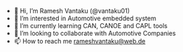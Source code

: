 - 👋 Hi, I’m Ramesh Vantaku (@vantaku01)
- 👀 I’m interested in Automotive embedded system 
- 🌱 I’m currently learning CAN, CANOE and CAPL tools
- 💞️ I’m looking to collaborate with Automotive Companies
- 📫 How to reach me rameshvantaku@web.de

<!---
vantaku01/vantaku01 is a ✨ special ✨ repository because its `README.md` (this file) appears on your GitHub profile.
You can click the Preview link to take a look at your changes.
--->
